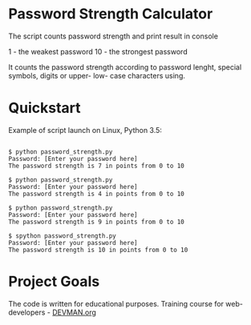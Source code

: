 # Password Strength Calculator

The script counts password strength and print result in console

1 - the weakest password
10 - the strongest password

It counts the password strength according to password lenght, special symbols, digits or upper- low- case characters using.

# Quickstart

Example of script launch on Linux, Python 3.5:

```#!bash

$ python password_strength.py 
Password: [Enter your password here]
The password strength is 7 in points from 0 to 10

$ python password_strength.py 
Password: [Enter your password here]
The password strength is 4 in points from 0 to 10

$ python password_strength.py 
Password: [Enter your password here]
The password strength is 9 in points from 0 to 10

$ spython password_strength.py 
Password: [Enter your password here]
The password strength is 10 in points from 0 to 10
```

# Project Goals

The code is written for educational purposes. Training course for web-developers - [DEVMAN.org](https://devman.org)
